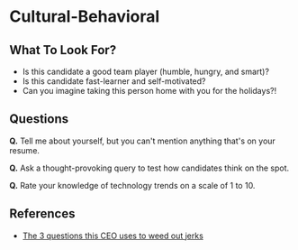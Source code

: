 # Cultural-Behavioral

## What To Look For?

  - Is this candidate a good team player (humble, hungry, and smart)?
  - Is this candidate fast-learner and self-motivated?
  - Can you imagine taking this person home with you for the holidays?!


## Questions

**Q.** Tell me about yourself, but you can't mention anything that's on your resume.

**Q.** Ask a thought-provoking query to test how candidates think on the spot.

**Q.** Rate your knowledge of technology trends on a scale of 1 to 10.


## References

  - [The 3 questions this CEO uses to weed out jerks](https://ideas.ted.com/the-3-questions-this-ceo-uses-to-weed-out-jerks)

